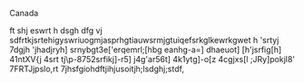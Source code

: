 
Canada

ft
shj
eswrt
h
dsgh
dfg
vj
sdfrtkjsrtehigyswriuogmjasprhgtiauwsrmjgtuiqefsrkglkewrkgwet
h
'srtyj
7dgjh
'jhadjryh]
srnybgt3e['erqemrl;[hbg
eanhg-a=]
dhaeuot]
[h'jsrfig[h]
41ntXV{j
4srt
tj\p-8752srfikj]-r5]
j4g'ar56t]
4k1ytg]-o[z
4cgjxs[l
;JRy]pokjl8\'
7FRTJjpslo,rt
7jhsfgiohdftjihjusoitjh;lsdghj;stdf,
